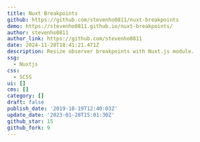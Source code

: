 ```yaml
---
title: Nuxt Breakpoints
github: https://github.com/stevenho0811/nuxt-breakpoints
demo: https://stevenho0811.github.io/nuxt-breakpoints/
author: stevenho0811
author_link: https://github.com/stevenho0811
date: 2024-11-28T18:41:21.471Z
description: Resize observer breakpoints with Nuxt.js module.
ssg:
  - Nuxtjs
css:
  - SCSS
ui: []
cms: []
category: []
draft: false
publish_date: '2019-10-19T12:40:03Z'
update_date: '2023-01-28T15:01:30Z'
github_star: 15
github_fork: 9
---
```

